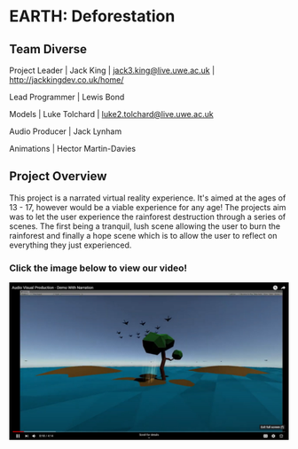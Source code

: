# EARTH: Deforestation
## Team Diverse

Project Leader | Jack King | jack3.king@live.uwe.ac.uk | http://jackkingdev.co.uk/home/

Lead Programmer | Lewis Bond 

Models | Luke Tolchard | luke2.tolchard@live.uwe.ac.uk

Audio Producer | Jack Lynham 

Animations | Hector Martin-Davies 

## Project Overview
This project is a narrated virtual reality experience. It's aimed at the ages of 13 - 17, however would be a viable experience for any age! 
The projects aim was to let the user experience the rainforest destruction through a series of scenes. The first being a tranquil, lush scene
allowing the user to burn the rainforest and finally a hope scene which is to allow the user to reflect on everything they just experienced.


### Click the image below to view our video!
[![Watch the video](header.jpg)](https://youtu.be/5w7jlHQLG6Q)
